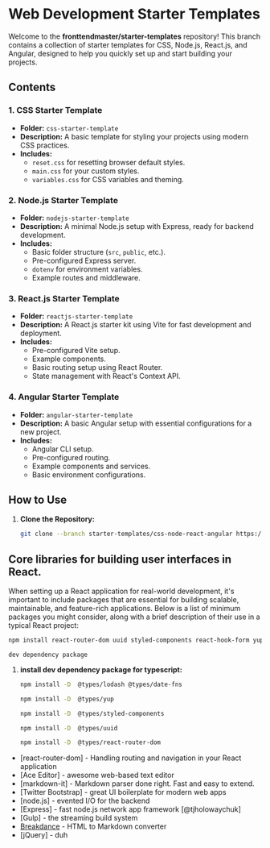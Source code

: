 # Web Development Starter Templates

Welcome to the **fronttendmaster/starter-templates** repository! This branch contains a collection of starter templates for CSS, Node.js, React.js, and Angular, designed to help you quickly set up and start building your projects.

## Contents

### 1. CSS Starter Template

- **Folder:** `css-starter-template`
- **Description:** A basic template for styling your projects using modern CSS practices.
- **Includes:**
  - `reset.css` for resetting browser default styles.
  - `main.css` for your custom styles.
  - `variables.css` for CSS variables and theming.

### 2. Node.js Starter Template

- **Folder:** `nodejs-starter-template`
- **Description:** A minimal Node.js setup with Express, ready for backend development.
- **Includes:**
  - Basic folder structure (`src`, `public`, etc.).
  - Pre-configured Express server.
  - `dotenv` for environment variables.
  - Example routes and middleware.

### 3. React.js Starter Template

- **Folder:** `reactjs-starter-template`
- **Description:** A React.js starter kit using Vite for fast development and deployment.
- **Includes:**
  - Pre-configured Vite setup.
  - Example components.
  - Basic routing setup using React Router.
  - State management with React's Context API.

### 4. Angular Starter Template

- **Folder:** `angular-starter-template`
- **Description:** A basic Angular setup with essential configurations for a new project.
- **Includes:**
  - Angular CLI setup.
  - Pre-configured routing.
  - Example components and services.
  - Basic environment configurations.

## How to Use

1. **Clone the Repository:**
   ```bash
   git clone --branch starter-templates/css-node-react-angular https://github.com/your-username/your-repository.git
   ```

## Core libraries for building user interfaces in React.

When setting up a React application for real-world development, it's important to include packages that are essential for building scalable, maintainable, and feature-rich applications. Below is a list of minimum packages you might consider, along with a brief description of their use in a typical React project:

```bash
npm install react-router-dom uuid styled-components react-hook-form yup dotenv lodash date-fns @tanstack/react-query
```

`dev dependency package ` <br>

1. **install dev dependency package for typescript:**
   ```sh
   npm install -D  @types/lodash @types/date-fns
   ```
   ```sh
   npm install -D  @types/yup
   ```
   ```sh
   npm install -D  @types/styled-components
   ```
   ```sh
   npm install -D  @types/uuid
   ```
   ```sh
   npm install -D  @types/react-router-dom
   ```

- [react-router-dom] - Handling routing and navigation in your React application
- [Ace Editor] - awesome web-based text editor
- [markdown-it] - Markdown parser done right. Fast and easy to extend.
- [Twitter Bootstrap] - great UI boilerplate for modern web apps
- [node.js] - evented I/O for the backend
- [Express] - fast node.js network app framework [@tjholowaychuk]
- [Gulp] - the streaming build system
- [Breakdance](https://breakdance.github.io/breakdance/) - HTML
  to Markdown converter
- [jQuery] - duh

```

```
